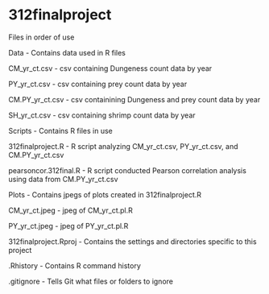 # 312finalproject
Files in order of use


Data - Contains data used in R files

CM_yr_ct.csv - csv containing Dungeness count data by year

PY_yr_ct.csv - csv containing prey count data by year

CM.PY_yr_ct.csv - csv containining Dungeness and prey count data by year

SH_yr_ct.csv - csv containing shrimp count data by year



Scripts - Contains R files in use

312finalproject.R - R script analyzing CM_yr_ct.csv, PY_yr_ct.csv, and CM.PY_yr_ct.csv

pearsoncor.312final.R - R script conducted Pearson correlation analysis using data from CM.PY_yr_ct.csv



Plots - Contains jpegs of plots created in 312finalproject.R

CM_yr_ct.jpeg - jpeg of CM_yr_ct.pl.R

PY_yr_ct.jpeg - jpeg of PY_yr_ct.pl.R



312finalproject.Rproj - Contains the settings and directories specific to this project



.Rhistory - Contains R command history 



.gitignore - Tells Git what files or folders to ignore